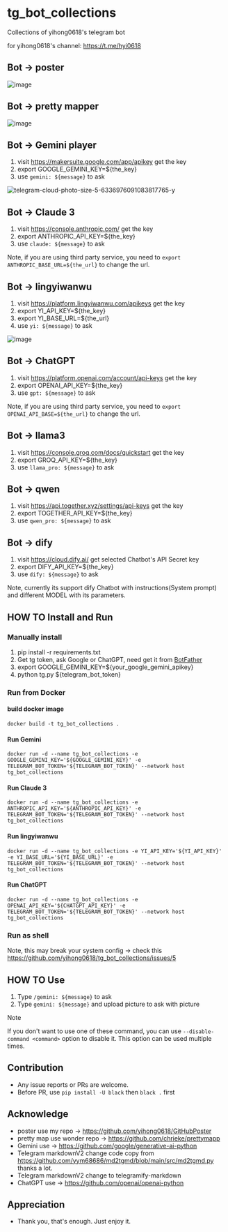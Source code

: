 # tg_bot_collections
Collections of yihong0618's telegram bot

for yihong0618's channel: https://t.me/hyi0618


## Bot -> poster

![image](https://github.com/yihong0618/tg_bot_collections/assets/15976103/6cf6b2c0-9f43-42f4-ba5f-be768ea27fd1)

## Bot -> pretty mapper

![image](https://github.com/yihong0618/tg_bot_collections/assets/15976103/29848d22-5289-4953-8ab0-4e84c16f79e3)


## Bot -> Gemini player

1. visit https://makersuite.google.com/app/apikey get the key
2. export GOOGLE_GEMINI_KEY=${the_key}
3. use `gemini: ${message}` to ask

![telegram-cloud-photo-size-5-6336976091083817765-y](https://github.com/yihong0618/tg_bot_collections/assets/15976103/683a9c22-6f64-4a51-93e6-5e36218e1668)


## Bot -> Claude 3

1. visit https://console.anthropic.com/ get the key
2. export ANTHROPIC_API_KEY=${the_key}
3. use `claude: ${message}` to ask

Note, if you are using third party service, you need to `export ANTHROPIC_BASE_URL=${the_url}` to change the url.


## Bot -> lingyiwanwu

1. visit https://platform.lingyiwanwu.com/apikeys get the key
2. export YI_API_KEY=${the_key}
3. export YI_BASE_URL=${the_url}
3. use `yi: ${message}` to ask

![image](https://github.com/yihong0618/tg_bot_collections/assets/15976103/11d96dde-447b-4b7e-886d-c3564e27b0d6)


## Bot -> ChatGPT

1. visit https://platform.openai.com/account/api-keys get the key
2. export OPENAI_API_KEY=${the_key}
3. use `gpt: ${message}` to ask

Note, if you are using third party service, you need to `export OPENAI_API_BASE=${the_url}` to change the url.

## Bot -> llama3

1. visit https://console.groq.com/docs/quickstart get the key
2. export GROQ_API_KEY=${the_key}
3. use `llama_pro: ${message}` to ask

## Bot -> qwen

1. visit https://api.together.xyz/settings/api-keys get the key
2. export TOGETHER_API_KEY=${the_key}
3. use `qwen_pro: ${message}` to ask

## Bot -> dify

1. visit https://cloud.dify.ai/ get selected Chatbot's API Secret key
2. export DIFY_API_KEY=${the_key}
3. use `dify: ${message}` to ask

Note, currently its support dify Chatbot with instructions(System prompt) and different MODEL with its parameters.

## HOW TO Install and Run

### Manually install 
1. pip install -r requirements.txt
2. Get tg token, ask Google or ChatGPT, need get it from [BotFather](https://t.me/BotFather)
3. export GOOGLE_GEMINI_KEY=${your_google_gemini_apikey}
4. python tg.py ${telegram_bot_token}

### Run from Docker
#### build docker image
`docker build -t tg_bot_collections .`
#### Run Gemini
`docker run -d --name tg_bot_collections -e GOOGLE_GEMINI_KEY='${GOOGLE_GEMINI_KEY}' -e TELEGRAM_BOT_TOKEN='${TELEGRAM_BOT_TOKEN}' --network host tg_bot_collections`
#### Run Claude 3
`docker run -d --name tg_bot_collections -e ANTHROPIC_API_KEY='${ANTHROPIC_API_KEY}' -e TELEGRAM_BOT_TOKEN='${TELEGRAM_BOT_TOKEN}' --network host tg_bot_collections`
#### Run lingyiwanwu
`docker run -d --name tg_bot_collections -e YI_API_KEY='${YI_API_KEY}' -e YI_BASE_URL='${YI_BASE_URL}' -e TELEGRAM_BOT_TOKEN='${TELEGRAM_BOT_TOKEN}' --network host tg_bot_collections`
#### Run ChatGPT
`docker run -d --name tg_bot_collections -e OPENAI_API_KEY='${CHATGPT_API_KEY}' -e TELEGRAM_BOT_TOKEN='${TELEGRAM_BOT_TOKEN}' --network host tg_bot_collections`

### Run as shell

Note, this may break your system config -> check this https://github.com/yihong0618/tg_bot_collections/issues/5


## HOW TO Use

1. Type `/gemini: ${message}` to ask
2. Type `gemini: ${message}` and upload picture to ask with picture

> [!Note]
> If you don't want to use one of these command, you can use `--disable-command <command>` option to disable it. This option can be used multiple times.


## Contribution

- Any issue reports or PRs are welcome.
- Before PR, use `pip install -U black` then `black .` first

## Acknowledge

- poster use my repo -> https://github.com/yihong0618/GitHubPoster
- pretty map use wonder repo -> https://github.com/chrieke/prettymapp
- Gemini use -> https://github.com/google/generative-ai-python
- Telegram markdownV2 change code copy from https://github.com/yym68686/md2tgmd/blob/main/src/md2tgmd.py thanks a lot.
- Telegram markdownV2 change to telegramify-markdown
- ChatGPT use -> https://github.com/openai/openai-python

## Appreciation

- Thank you, that's enough. Just enjoy it.
